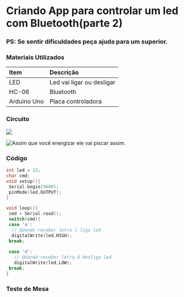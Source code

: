 # Criando App para controlar um led com Bluetooth\(parte 2\)

### PS: Se sentir dificuldades peça ajuda para um superior.

### Materiais Utilizados

| Item | Descrição |
| :--- | :--- |
| LED | Led vai ligar ou desligar |
| HC-06 | Bluetooth |
| Arduino Uno | Placa controladora |

### Circuito

![](https://cdn.instructables.com/FZW/022P/I8SLPBAD/FZW022PI8SLPBAD.LARGE.jpg)

![Assim que voc&#xEA; energizar ele vai piscar assim.](http://www.buildlog.net/blog/wp-content/uploads/2017/10/blink_hc-06.gif)



### Código

```c
int led = 13;
char cmd;
void setup(){
 Serial.begin(9600);
 pinMode(led,OUTPUT);
}

void loop(){
 cmd = Serial.read();
 switch(cmd){
 case 'a':
  // QUando receber letra l liga led 
  digitalWrite(led,HIGH);
 break;
 
 case 'd':
   // QUando receber letra d desliga led 
   digitalWrite(led,LOW);
 break;
}
```

### Teste de Mesa



